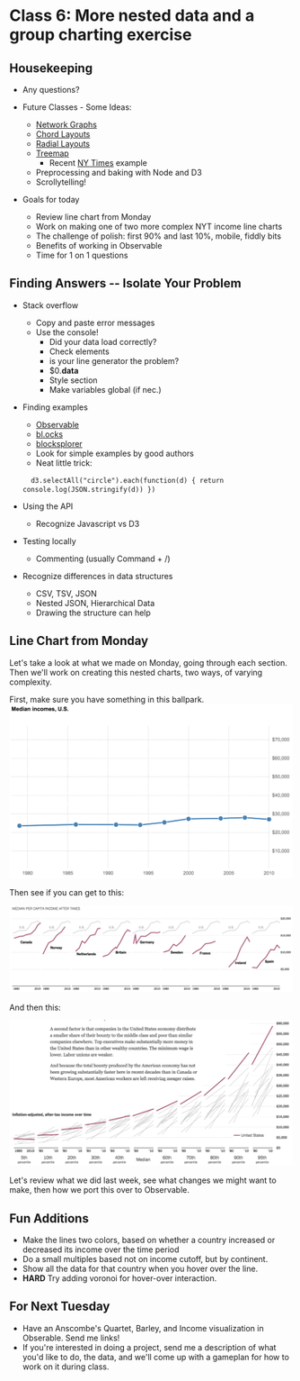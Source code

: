 # Class 6: More nested data and a group charting exercise

## Housekeeping
 
* Any questions?
* Future Classes - Some Ideas:
  * [Network Graphs](http://bl.ocks.org/mbostock/4062045)
  * [Chord Layouts](https://bl.ocks.org/mbostock/4062006)
  * [Radial Layouts](http://bl.ocks.org/mbostock/1044242)
  * [Treemap](https://bl.ocks.org/mbostock/4063582)
    * Recent [NY Times](https://www.nytimes.com/interactive/2017/02/27/us/politics/most-important-problem-gallup-polling-question.html?smid=pl-share) example
  * Preprocessing and baking with Node and D3
  * Scrollytelling!

* Goals for today
  * Review line chart from Monday
  * Work on making one of two more complex NYT income line charts
  * The challenge of polish: first 90% and last 10%, mobile, fiddly bits
  * Benefits of working in Observable 
  * Time for 1 on 1 questions

## Finding Answers -- Isolate Your Problem

* Stack overflow
    * Copy and paste error messages
    * Use the console!
        * Did your data load correctly?
        * Check elements 
        * is your line generator the problem?
        * $0.__data__
        * Style section
        * Make variables global (if nec.)
* Finding examples
  * [Observable](https://beta.observablehq.com/)
  * [bl.ocks](http://bl.ocks.org/)
  * [blocksplorer](http://bl.ocksplorer.org/)
  * Look for simple examples by good authors 
  * Neat little trick:

  ```
    d3.selectAll("circle").each(function(d) { return console.log(JSON.stringify(d)) })
  ```
* Using the API
  * Recognize Javascript vs D3 
* Testing locally 
  * Commenting (usually Command + /)
* Recognize differences in data structures
  * CSV, TSV, JSON
  * Nested JSON, Hierarchical Data
  * Drawing the structure can help

## Line Chart from Monday

Let's take a look at what we made on Monday, going through each section. Then we'll work on creating this nested charts, two ways, of varying complexity. 

First, make sure you have something in this ballpark.
<img src="images/step-1.png">

Then see if you can get to this:


<img src="images/middle-class-1.png">

And then this:

<img src="images/middle-class-2.png">

Let's review what we did last week, see what changes we might want to make, then how we port this over to Observable.

## Fun Additions

* Make the lines two colors, based on whether a country increased or decreased its income over the time period
* Do a small multiples based not on income cutoff, but by continent. 
* Show all the data for that country when you hover over the line.
* **HARD** Try adding voronoi for hover-over interaction.

## For Next Tuesday

* Have an Anscombe's Quartet, Barley, and Income visualization in Obserable. Send me links!
* If you're interested in doing a project, send me a description of what you'd like to do, the data, and we'll come up with a gameplan for how to work on it during class.

